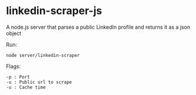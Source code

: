 linkedin-scraper-js
===================

A node.js server that parses a public LinkedIn profile and returns it as a json object 

Run:

    node server/linkedin-scraper

Flags:

    -p : Port
    -u : Public url to scrape
    -u : Cache time 
